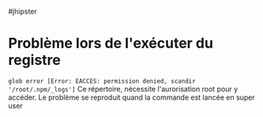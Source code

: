 #jhipster 

# Problème lors de l'exécuter du registre

`glob error [Error: EACCES: permission denied, scandir '/root/.npm/_logs']`
Ce répertoire, nécessite l'aurorisation root pour y accéder.
Le problème se reproduit quand la commande est lancée en super user
